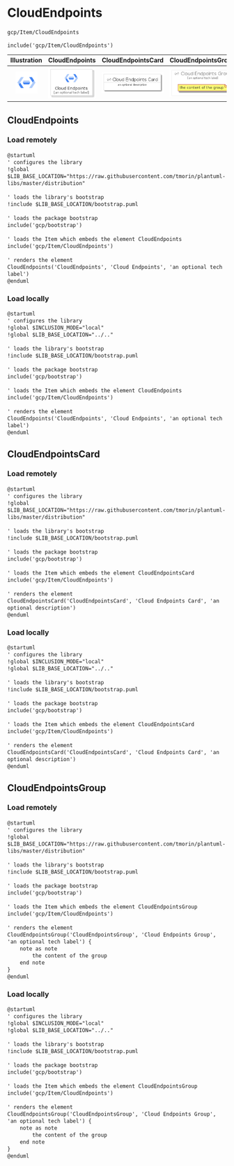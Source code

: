 # CloudEndpoints


```text
gcp/Item/CloudEndpoints
```

```text
include('gcp/Item/CloudEndpoints')
```



| Illustration | CloudEndpoints | CloudEndpointsCard | CloudEndpointsGroup |
| :---: | :---: | :---: | :---: |
| ![illustration for Illustration](../../gcp/Item/CloudEndpoints.png) | ![illustration for CloudEndpoints](../../gcp/Item/CloudEndpoints.Local.png) | ![illustration for CloudEndpointsCard](../../gcp/Item/CloudEndpointsCard.Local.png) | ![illustration for CloudEndpointsGroup](../../gcp/Item/CloudEndpointsGroup.Local.png) |




## CloudEndpoints

### Load remotely
```plantuml
@startuml
' configures the library
!global $LIB_BASE_LOCATION="https://raw.githubusercontent.com/tmorin/plantuml-libs/master/distribution"

' loads the library's bootstrap
!include $LIB_BASE_LOCATION/bootstrap.puml

' loads the package bootstrap
include('gcp/bootstrap')

' loads the Item which embeds the element CloudEndpoints
include('gcp/Item/CloudEndpoints')

' renders the element
CloudEndpoints('CloudEndpoints', 'Cloud Endpoints', 'an optional tech label')
@enduml
```

### Load locally
```plantuml
@startuml
' configures the library
!global $INCLUSION_MODE="local"
!global $LIB_BASE_LOCATION="../.."

' loads the library's bootstrap
!include $LIB_BASE_LOCATION/bootstrap.puml

' loads the package bootstrap
include('gcp/bootstrap')

' loads the Item which embeds the element CloudEndpoints
include('gcp/Item/CloudEndpoints')

' renders the element
CloudEndpoints('CloudEndpoints', 'Cloud Endpoints', 'an optional tech label')
@enduml
```

## CloudEndpointsCard

### Load remotely
```plantuml
@startuml
' configures the library
!global $LIB_BASE_LOCATION="https://raw.githubusercontent.com/tmorin/plantuml-libs/master/distribution"

' loads the library's bootstrap
!include $LIB_BASE_LOCATION/bootstrap.puml

' loads the package bootstrap
include('gcp/bootstrap')

' loads the Item which embeds the element CloudEndpointsCard
include('gcp/Item/CloudEndpoints')

' renders the element
CloudEndpointsCard('CloudEndpointsCard', 'Cloud Endpoints Card', 'an optional description')
@enduml
```

### Load locally
```plantuml
@startuml
' configures the library
!global $INCLUSION_MODE="local"
!global $LIB_BASE_LOCATION="../.."

' loads the library's bootstrap
!include $LIB_BASE_LOCATION/bootstrap.puml

' loads the package bootstrap
include('gcp/bootstrap')

' loads the Item which embeds the element CloudEndpointsCard
include('gcp/Item/CloudEndpoints')

' renders the element
CloudEndpointsCard('CloudEndpointsCard', 'Cloud Endpoints Card', 'an optional description')
@enduml
```

## CloudEndpointsGroup

### Load remotely
```plantuml
@startuml
' configures the library
!global $LIB_BASE_LOCATION="https://raw.githubusercontent.com/tmorin/plantuml-libs/master/distribution"

' loads the library's bootstrap
!include $LIB_BASE_LOCATION/bootstrap.puml

' loads the package bootstrap
include('gcp/bootstrap')

' loads the Item which embeds the element CloudEndpointsGroup
include('gcp/Item/CloudEndpoints')

' renders the element
CloudEndpointsGroup('CloudEndpointsGroup', 'Cloud Endpoints Group', 'an optional tech label') {
    note as note
        the content of the group
    end note
}
@enduml
```

### Load locally
```plantuml
@startuml
' configures the library
!global $INCLUSION_MODE="local"
!global $LIB_BASE_LOCATION="../.."

' loads the library's bootstrap
!include $LIB_BASE_LOCATION/bootstrap.puml

' loads the package bootstrap
include('gcp/bootstrap')

' loads the Item which embeds the element CloudEndpointsGroup
include('gcp/Item/CloudEndpoints')

' renders the element
CloudEndpointsGroup('CloudEndpointsGroup', 'Cloud Endpoints Group', 'an optional tech label') {
    note as note
        the content of the group
    end note
}
@enduml
```

